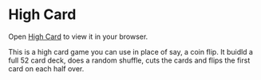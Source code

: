 # High Card

Open [High Card](https://highcard.netlify.app/) to view it in your browser.

This is a high card game you can use in place of say, a coin flip. It buidld a full 52 card deck, does a random shuffle, cuts the cards and flips the first card on each half over.
